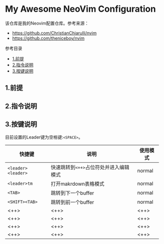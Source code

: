 # My Awesome NeoVim Configuration

该仓库是我的Neovim配置仓库。参考来源：
* https://github.com/ChristianChiarulli/nvim
* https://github.com/theniceboy/nvim

参考目录

<!-- vim-markdown-toc GFM -->

* [1.前提](#1前提)
* [2.指令说明](#2指令说明)
* [3.按键说明](#3按键说明)

<!-- vim-markdown-toc -->

## 1.前提

## 2.指令说明

## 3.按键说明
目前设置的Leader键为空格键:`<SPACE>`。

| 快捷键             | 说明                                   | 使用模式 |
|--------------------|----------------------------------------|----------|
| `<leader><leader>` | 快速跳转到`<++>`占位符处并进入编辑模式 | normal   |
| `<leader>tm`       | 打开makrdown表格模式                   | normal   |
| `<TAB>`            | 跳转到下一个buffer                     | normal   |
| `<SHIFT><TAB>`     | 跳转到前一个buffer                     | normal   |
| <++>               | <++>                                   | <++>     |
| <++>               | <++>                                   | <++>     |
| <++>               | <++>                                   | <++>     |
| <++>               | <++>                                   | <++>     |
